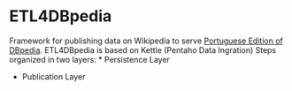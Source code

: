 # ETL4DBpedia
 Framework for publishing data on Wikipedia to serve [Portuguese Edition of DBpedia](http://pt.dbpedia.org/). ETL4DBpedia is based on  Kettle (Pentaho Data Ingration) Steps organized in two layers: * Persistence Layer
 * Publication Layer
